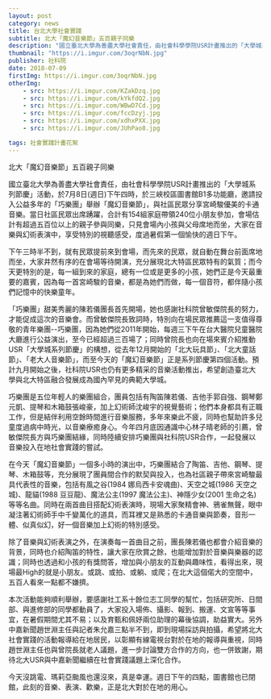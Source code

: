 ```yaml
---
layout: post
category: news
title: 台北大學社會實踐
subtitle: 北大「魔幻音樂節」五百親子同樂
description: "國立臺北大學為善盡大學社會責任，由社會科學學院USR計畫推出的「大學城系列節慶」活動，於7月8日(週日)下午四時，於三峽校區圖書館B1多功能廳..."
thumbnail: "https://i.imgur.com/3oqrNbN.jpg"
publisher: 社科院
date: 2018-07-09
firstImg: https://i.imgur.com/3oqrNbN.jpg
otherImg:
    - src: https://i.imgur.com/KZakDzq.jpg
    - src: https://i.imgur.com/kYkfdQ2.jpg
    - src: https://i.imgur.com/WBwD7Cd.jpg
    - src: https://i.imgur.com/fccDzyj.jpg
    - src: https://i.imgur.com/xdhxPXX.jpg
    - src: https://i.imgur.com/JUhPao8.jpg

tags: 社會實踐計畫花絮
---
```


北大「魔幻音樂節」五百親子同樂

國立臺北大學為善盡大學社會責任，由社會科學學院USR計畫推出的「大學城系列節慶」活動，於7月8日(週日)下午四時，於三峽校區圖書館B1多功能廳，邀請投入公益多年的「巧樂團」舉辦「魔幻音樂節」，與社區民眾分享宮崎駿優美的卡通音樂。當日社區民眾出席踴躍，合計有154組家庭帶領240位小朋友參加，會場估計有超過五百位以上的親子參與同樂，只見會場內小孩與父母席地而坐，大家在音樂與幻術表演中，享受特別的視聽感受，度過暑假第一個愉快的週日下午。

下午三時半不到，就有民眾提前來到會場，而先來的民眾，就自動在舞台前面席地而坐，大家井然有序的在會場等待開演，充分展現北大特區民眾特有的氣質；而今天更特別的是，每一組到來的家庭，總有一位或是更多的小孩，她們正是今天最重要的嘉賓，因為每一首宮崎駿的音樂，都是為她們而做，每一個音符，都伴隨小孩們記憶中的快樂童年。

「巧樂團」甜美秀麗的陳若儀團長首先開場，她也感謝社科院曾敏傑院長的努力，才能促成這次的音樂會。而曾敏傑院長致詞時，特別向在場民眾推薦這一支值得尊敬的青年樂團--巧樂團，因為她們從2011年開始，每週三下午在台大醫院兒童醫院大廳進行公益演出，至今已經超過三百場了；同時曾院長也向在場來賓介紹推動USR「大學城系列節慶」的構想，從去年12月開始的「北大玩具節」、「北大童話節」、「老大人音樂節」，而至今天的「魔幻音樂節」正是系列節慶第四個活動。預計九月開始之後，社科院USR也仍有更多精采的音樂活動推出，希望創造臺北大學與北大特區融合發展成為國內罕見的典範大學城。

巧樂團是五位年輕人的樂團組合，團員包括有陶笛陳若儀、吉他手郭自強、鋼琴鄭元凱、提琴和木箱鼓張峻豪，加上幻術師沈峻宇的視覺藝術；他們本身都具有正職工作，但是結伴利用空餘時間進行音樂服務，多年來樂此不疲，同時也幫助許多兒童度過病中時光，以音樂療癒身心。今年四月底因通識中心林子晴老師的引薦，曾敏傑院長方與巧樂團結緣，同時陸續安排巧樂團與社科院USR合作，一起發展以音樂投入在地社會實踐的嘗試。

在今天「魔幻音樂節」一個多小時的演出中，巧樂團結合了陶笛、吉他、鋼琴、提琴、木箱鼓等，充分展現了團員間合作的默契與投入，也為社區親子帶來宮崎駿最具代表性的音樂，包括有風之谷(1984 娜烏西卡安魂曲)、天空之城(1986 天空之城)、龍貓(1988 豆豆龍)、魔法公主(1997 魔法公主)、神隱少女(2001 生命之名)等等名曲。同時在兩首曲目搭配幻術表演時，現場大家聚精會神、鴉雀無聲，眼中凝注著幻術師手中千變萬化的道具，而耳裡又是熟悉的卡通音樂與節奏，音形一體、似真似幻，好一個音樂加上幻術的特別感受。

除了音樂與幻術表演之外，在演奏每一首曲目之前，團長陳若儀也都會介紹音樂的背景，同時也介紹陶笛的特性，讓大家在欣賞之餘，也能增加對於音樂與樂器的認識；同時也透過和小孩的有獎問答，增加與小朋友的互動與趣味性，看得出來，現場最High的就是小朋友。或跳、或拍、或躺、或爬；在北大這個偌大的空間中，五百人看來一點都不嫌擠。

本次活動能夠順利舉辦，要感謝社工系十餘位志工同學的幫忙，包括研究所、日間部、與進修部的同學都動員了，大家投入場佈、攝影、報到、搬運、文宣等等事宜，在暑假期間尤其不易；以及育甄和佩妤兩位助理的幕後協調，助益實大。另外中嘉新聞趙世淵主任與記者朱允嘉三點半不到，即到現場採訪與拍攝，希望將北大社會實踐的活動報導給在地居民，以彰顯有線電視台對於在地的報導與重視，同時趙世淵主任也與曾院長就老人議題，進一步討論雙方合作的方向，也一併致謝，期待北大USR與中嘉新聞繼續在社會實踐議題上深化合作。

今天沒跳電、瑪莉亞颱風也還沒來，真是幸運。週日下午的四點，圖書館也已閉館，此刻的音樂、表演、歡樂，正是北大對於在地的用心。
